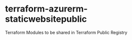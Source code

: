 # terraform-azurerm-staticwebsitepublic
Terraform Modules to be shared in Terraform Public Registry 
